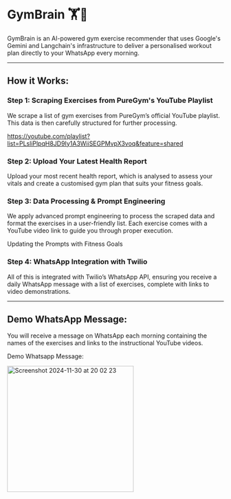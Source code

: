 # GymBrain 🏋️🧠

GymBrain is an AI-powered gym exercise recommender that uses Google's Gemini and Langchain's infrastructure to deliver a personalised workout plan directly to your WhatsApp every morning.

---

## How it Works:

### Step 1: Scraping Exercises from PureGym's YouTube Playlist
We scrape a list of gym exercises from PureGym’s official YouTube playlist. This data is then carefully structured for further processing.

https://youtube.com/playlist?list=PLsliPlpqH8JD9Iy1A3WiiSEGPMvpX3voq&feature=shared

### Step 2: Upload Your Latest Health Report
Upload your most recent health report, which is analysed to assess your vitals and create a customised gym plan that suits your fitness goals.

### Step 3: Data Processing & Prompt Engineering
We apply advanced prompt engineering to process the scraped data and format the exercises in a user-friendly list. Each exercise comes with a YouTube video link to guide you through proper execution.

Updating the Prompts with Fitness Goals

### Step 4: WhatsApp Integration with Twilio
All of this is integrated with Twilio’s WhatsApp API, ensuring you receive a daily WhatsApp message with a list of exercises, complete with links to video demonstrations.

---

## Demo WhatsApp Message:
You will receive a message on WhatsApp each morning containing the names of the exercises and links to the instructional YouTube videos.

Demo Whatsapp Message:

<img width="294" alt="Screenshot 2024-11-30 at 20 02 23" src="https://github.com/user-attachments/assets/85a9f17c-2b4e-47ba-94a9-ad62633954d5">


